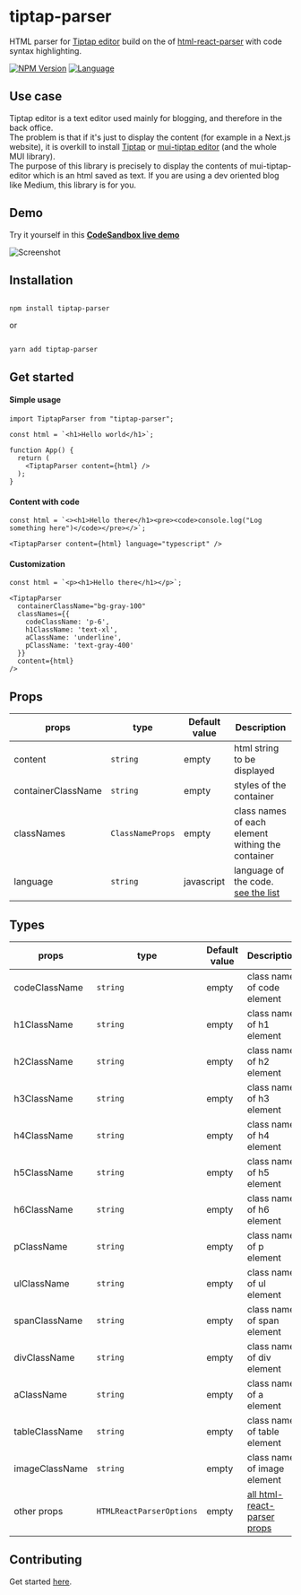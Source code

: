 # tiptap-parser

<p align="left">
 HTML parser for <a href="https://www.npmjs.com/package/mui-tiptap-editor">Tiptap editor</a> build on the of <a href="https://www.npmjs.com/package/html-react-parser">html-react-parser</a> with code syntax highlighting.
</p>

<!-- [START BADGES] -->
<!-- Please keep comment here to allow auto update -->
[![NPM Version](https://img.shields.io/npm/v/tiptap-parser?style=flat-square)](https://www.npmjs.com/package/tiptap-parser)
[![Language](https://img.shields.io/badge/language-TypeScript-blue.svg?style=flat-square)](https://www.typescriptlang.org)
<!-- [END BADGES] -->

## Use case
Tiptap editor is a text editor used mainly for blogging, and therefore in the back office.
<br />The problem is that if it's just to display the content (for example in a Next.js website), it is overkill to install <a href="https://tiptap.dev/">Tiptap</a> or <a href="https://www.npmjs.com/package/mui-tiptap-editor">mui-tiptap editor</a> (and the whole MUI library).
<br />The purpose of this library is precisely to display the contents of mui-tiptap-editor which is an html saved as text.
If you are using a dev oriented blog like Medium, this library is for you.

## Demo
Try it yourself in this **[CodeSandbox live demo](https://codesandbox.io/p/github/tiavina-mika/tiptap-parser-demo)**

<img alt="Screenshot" src="https://github.com/tiavina-mika/tiptap-parser/blob/main/screenshots/screenshot.png" />

## Installation

```shell

npm install tiptap-parser

```
or
```shell

yarn add tiptap-parser
```


## Get started

#### Simple usage

```tsx
import TiptapParser from "tiptap-parser";

const html = `<h1>Hello world</h1>`;

function App() {
  return (
    <TiptapParser content={html} />
  );
}
```

#### Content with code

```tsx
const html = `<><h1>Hello there</h1><pre><code>console.log("Log something here")</code></pre></>`;

<TiptapParser content={html} language="typescript" />
```

#### Customization

```tsx
const html = `<p><h1>Hello there</h1></p>`;

<TiptapParser
  containerClassName="bg-gray-100"
  classNames={{
    codeClassName: 'p-6',
    h1ClassName: 'text-xl',
    aClassName: 'underline',
    pClassName: 'text-gray-400'
  }}
  content={html}
/>
```

## Props

|props |type                          | Default value                         | Description |
|----------------|-------------------------------|-----------------------------|-----------------------------|
|content|`string`|empty| html string to be displayed
|containerClassName|`string`|empty| styles of the container
|classNames|`ClassNameProps`|empty| class names of each element withing the container
|language|`string`|javascript| language of the code. [see the list](https://github.com/wooorm/lowlight?tab=readme-ov-file#data)

## Types

|props |type                          | Default value                         | Description |
|----------------|-------------------------------|-----------------------------|-----------------------------|
|codeClassName|`string`|empty| class name of code element
|h1ClassName|`string`|empty| class name of h1 element
|h2ClassName|`string`|empty| class name of h2 element
|h3ClassName|`string`|empty| class name of h3 element
|h4ClassName|`string`|empty| class name of h4 element
|h5ClassName|`string`|empty| class name of h5 element
|h6ClassName|`string`|empty| class name of h6 element
|pClassName|`string`|empty| class name of p element
|ulClassName|`string`|empty| class name of ul element
|spanClassName|`string`|empty| class name of span element
|divClassName|`string`|empty| class name of div element
|aClassName|`string`|empty| class name of a element
|tableClassName|`string`|empty| class name of table element
|imageClassName|`string`|empty| class name of image element
|other props|`HTMLReactParserOptions`|empty| [all html-react-parser props](https://www.npmjs.com/package/html-react-parser)


## Contributing

Get started [here](https://github.com/tiavina-mika/tiptap-parser/blob/main/CONTRIBUTING.md).
